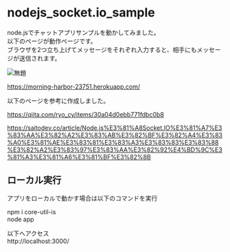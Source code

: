 # nodejs_socket.io_sample

node.jsでチャットアプリサンプルを動かしてみました。  
以下のページが動作ページです。  
ブラウザを2つ立ち上げてメッセージをそれぞれ入力すると、相手にもメッセージが送信されます。  

![無題](https://user-images.githubusercontent.com/4074863/79753387-d016d100-8350-11ea-8bc7-bad7c8c0ccd6.png)

https://morning-harbor-23751.herokuapp.com/


以下のページを参考に作成しました。

https://qiita.com/ryo_cy/items/30a04d0ebb771fdbc0b8

https://saitodev.co/article/Node.js%E3%81%A8Socket.IO%E3%81%A7%E3%83%AA%E3%82%A2%E3%83%AB%E3%82%BF%E3%82%A4%E3%83%A0%E3%81%AE%E3%83%81%E3%83%A3%E3%83%83%E3%83%88%E3%82%A2%E3%83%97%E3%83%AA%E3%82%92%E4%BD%9C%E3%81%A3%E3%81%A6%E3%81%BF%E3%82%8B


## ローカル実行
アプリをローカルで動かす場合は以下のコマンドを実行  

npm i core-util-is  
node app  

以下へアクセス  
http://localhost:3000/  
